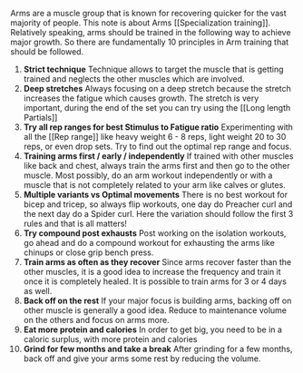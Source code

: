 Arms are a muscle group that is known for recovering quicker for the vast majority of people. This note is about Arms [[Specialization training]]. Relatively speaking, arms should be trained in the following way to achieve major growth. So there are fundamentally 10 principles in Arm training that should be followed.

1. **Strict technique**
    Technique allows to target the muscle that is getting trained and neglects the other muscles which are involved.
2. **Deep stretches**
    Always focusing on a deep stretch because the stretch increases the fatigue which causes growth. The stretch is very important, during the end of the set you can try using the [[Long length Partials]]
3. **Try all rep ranges for best Stimulus to Fatigue ratio**
    Experimenting with all the [[Rep range]] like heavy weight 6 - 8 reps, light weight 20 to 30 reps, or even drop sets. Try to find out the optimal rep range and focus.
4. **Training arms first / early / independently**
    If trained with other muscles like back and chest, always train the arms first and then go to the other muscle.
    Most possibly, do an arm workout independently or with a muscle that is not completely related to your arm like calves or glutes.
5. **Multiple variants vs Optimal movements**
    There is no best workout for bicep and tricep, so always flip workouts, one day do Preacher curl and the next day do a Spider curl. Here the variation should follow the first 3 rules and that is all matters!
6. **Try compound post exhausts**
    Post working on the isolation workouts, go ahead and do a compound workout for exhausting the arms like chinups or close grip bench press.
7. **Train arms as often as they recover**
    Since arms recover faster than the other muscles, it is a good idea to increase the frequency and train it once it is completely healed. It is possible to train arms for 3 or 4 days as well.
8. **Back off on the rest**
    If your major focus is building arms, backing off on other muscle is generally a good idea. Reduce to maintenance volume on the others and focus on arms more.
9. **Eat more protein and calories**
    In order to get big, you need to be in a caloric surplus, with more protein and calories
10. **Grind for few months and take a break**
    After grinding for a few months, back off and give your arms some rest by reducing the volume.